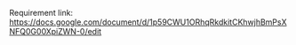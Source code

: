 Requirement link: https://docs.google.com/document/d/1p59CWU1ORhqRkdkitCKhwjhBmPsXNFQ0G00XpiZWN-0/edit